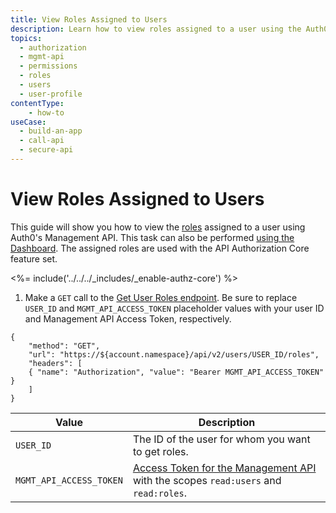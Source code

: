 ```yaml
---
title: View Roles Assigned to Users
description: Learn how to view roles assigned to a user using the Auth0 Management API. For use with Auth0's API Authorization Core feature set.
topics:
  - authorization
  - mgmt-api
  - permissions
  - roles
  - users
  - user-profile
contentType: 
    - how-to
useCase:
  - build-an-app
  - call-api
  - secure-api
---
```

# View Roles Assigned to Users

This guide will show you how to view the [roles](/authorization/concepts/rbac) assigned to a user using Auth0's Management API. This task can also be performed [using the Dashboard](/dashboard/guides/users/view-user-roles). The assigned roles are used with the API Authorization Core feature set.

<%= include('../../../_includes/_enable-authz-core') %>

1. Make a `GET` call to the [Get User Roles endpoint](/api/management/v2#!/user_roles/get_user_roles). Be sure to replace `USER_ID` and `MGMT_API_ACCESS_TOKEN` placeholder values with your user ID and Management API Access Token, respectively.

```har
{
	"method": "GET",
	"url": "https://${account.namespace}/api/v2/users/USER_ID/roles",
	"headers": [
   	{ "name": "Authorization", "value": "Bearer MGMT_API_ACCESS_TOKEN" }
	]
}
```

| **Value** | **Description** |
| - | - |
| `USER_ID` | Τhe ID of the user for whom you want to get roles. |
| `MGMT_API_ACCESS_TOKEN` | [Access Token for the Management API](/api/management/v2/tokens) with the scopes `read:users` and `read:roles`. |